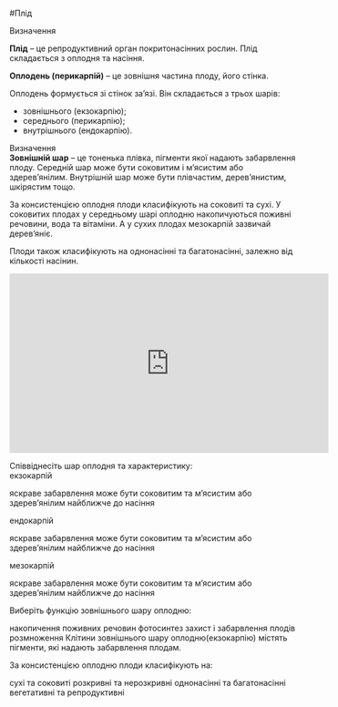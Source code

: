 #Плід

<div class="eoz-wrap">
<span class="eoz">Визначення</span>
<div class="eoz-text">
<p><b>Плід</b> – це репродуктивний орган покритонасінних рослин. Плід складається з оплодня та насіння.</p>
<b>Оплодень (перикарпій)</b> – це зовнішня частина плоду, його стінка.
</div>
</div>

Оплодень формується зі стінок за’язі. Він складається з трьох шарів:
* зовнішнього (екзокарпію);
* середнього (перикарпію);
* внутрішнього (ендокарпію).


<div class="eoz-wrap">
<span class="eoz">Визначення</span>
<div class="eoz-text">
<b>Зовнішній шар</b> – це тоненька плівка, пігменти якої надають забарвлення плоду. Середній шар може бути соковитим і м’ясистим або здерев’янілим.  Внутрішній шар може бути плівчастим, дерев’янистим, шкірястим тощо.
</div>
</div>


За консистенцією оплодня плоди класифікують на соковиті та сухі. У соковитих плодах у середньому шарі оплодню накопичуються поживні речовини, вода та вітаміни. А у сухих плодах мезокарпій зазвичай дерев’яніє.

Плоди також класифікують на однонасінні та багатонасінні, залежно від кількості насінин.


<div class="fluidMedia">
<iframe align="center" width="560" height="315" src="https://www.youtube.com/embed/vwocl8lbs7g" frameborder="0" allowfullscreen></iframe>
</div>
<div class="popup">
</div>

<quiz>
<question>
<p>Співвіднесіть шар оплодня та характеристику:<br>
екзокарпій</p>
<answer correct>яскраве забарвлення</answer>
<answer>може бути соковитим та м’ясистим або здерев’янілим</answer>
<answer>найближче до насіння</answer>
</question>
<question>
<p>ендокарпій</p>
<answer>яскраве забарвлення</answer>
<answer>може бути соковитим та м’ясистим або здерев’янілим</answer>
<answer correct>найближче до насіння</answer>
</question>
<question>
<p>мезокарпій</p>
<answer>яскраве забарвлення</answer>
<answer correct>може бути соковитим та м’ясистим або здерев’янілим</answer>
<answer>найближче до насіння</answer>
</question>
<question>
<p>Виберіть функцію зовнішнього шару оплодню:</p>
<answer>накопичення поживних речовин</answer>
<answer>фотосинтез</answer>
<answer correct>захист і забарвлення плодів</answer>
<answer>розмноження</answer>
<explanation>
Клітини зовнішнього шару оплодню(екзокарпію) містять пігменти, які надають забарвлення плодам.
</explanation>
</question>
<question>
<p>За консистенцією оплодню плоди класифікують на:</p>
<answer correct>сухі та соковиті</answer>
<answer>розкривні та нерозкривні</answer>
<answer>однонасінні та багатонасінні</answer>
<answer>вегетативні та репродуктивні</answer>
</question>
</quiz>

